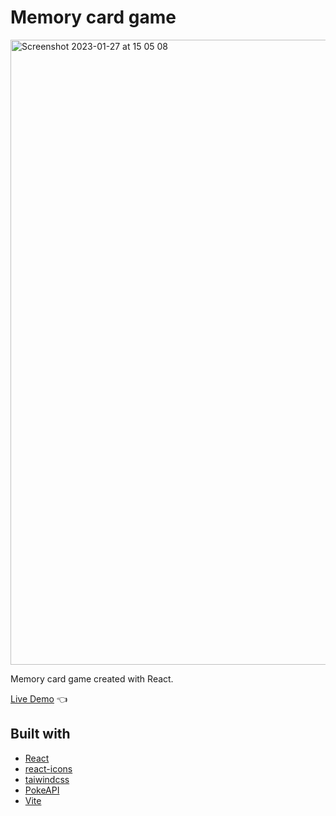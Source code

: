 # Memory card game

<img width="1000" alt="Screenshot 2023-01-27 at 15 05 08" src="https://user-images.githubusercontent.com/89941894/216084141-c9a0b7db-fb25-4756-a029-8ffde315faf1.png">

Memory card game created with React.

[Live Demo](https://shivsgkashyap.github.io/memory-card-app/) :point_left:

## Built with

- [React](https://reactjs.org/)
- [react-icons](https://www.npmjs.com/package/react-icons)
- [taiwindcss](https://tailwindcss.com/)
- [PokeAPI](https://pokeapi.co/)
- [Vite](https://vitejs.dev/)
